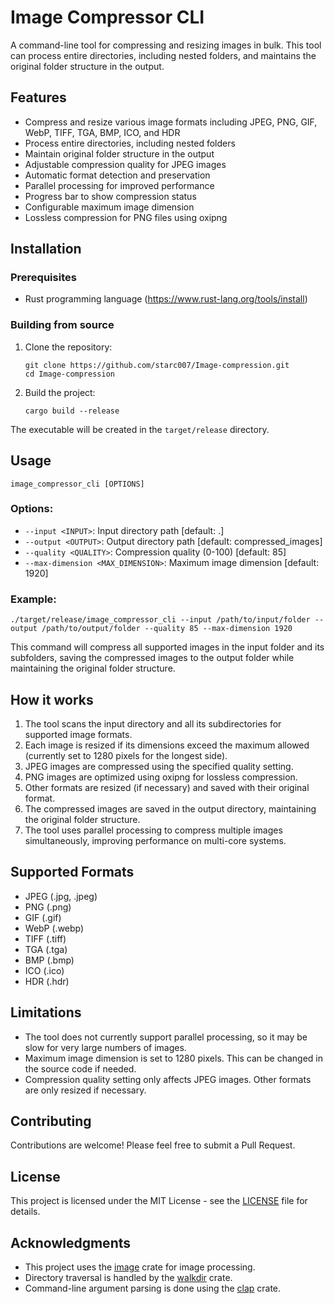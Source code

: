 # Image Compressor CLI

A command-line tool for compressing and resizing images in bulk. This tool can process entire directories, including nested folders, and maintains the original folder structure in the output.

## Features

- Compress and resize various image formats including JPEG, PNG, GIF, WebP, TIFF, TGA, BMP, ICO, and HDR
- Process entire directories, including nested folders
- Maintain original folder structure in the output
- Adjustable compression quality for JPEG images
- Automatic format detection and preservation
- Parallel processing for improved performance
- Progress bar to show compression status
- Configurable maximum image dimension
- Lossless compression for PNG files using oxipng

## Installation

### Prerequisites

- Rust programming language (https://www.rust-lang.org/tools/install)

### Building from source

1. Clone the repository:

   ```
   git clone https://github.com/starc007/Image-compression.git
   cd Image-compression
   ```

2. Build the project:
   ```
   cargo build --release
   ```

The executable will be created in the `target/release` directory.

## Usage

```
image_compressor_cli [OPTIONS]
```

### Options:

- `--input <INPUT>`: Input directory path [default: .]
- `--output <OUTPUT>`: Output directory path [default: compressed_images]
- `--quality <QUALITY>`: Compression quality (0-100) [default: 85]
- `--max-dimension <MAX_DIMENSION>`: Maximum image dimension [default: 1920]

### Example:

```
./target/release/image_compressor_cli --input /path/to/input/folder --output /path/to/output/folder --quality 85 --max-dimension 1920
```

This command will compress all supported images in the input folder and its subfolders, saving the compressed images to the output folder while maintaining the original folder structure.

## How it works

1. The tool scans the input directory and all its subdirectories for supported image formats.
2. Each image is resized if its dimensions exceed the maximum allowed (currently set to 1280 pixels for the longest side).
3. JPEG images are compressed using the specified quality setting.
4. PNG images are optimized using oxipng for lossless compression.
5. Other formats are resized (if necessary) and saved with their original format.
6. The compressed images are saved in the output directory, maintaining the original folder structure.
7. The tool uses parallel processing to compress multiple images simultaneously, improving performance on multi-core systems.

## Supported Formats

- JPEG (.jpg, .jpeg)
- PNG (.png)
- GIF (.gif)
- WebP (.webp)
- TIFF (.tiff)
- TGA (.tga)
- BMP (.bmp)
- ICO (.ico)
- HDR (.hdr)

## Limitations

- The tool does not currently support parallel processing, so it may be slow for very large numbers of images.
- Maximum image dimension is set to 1280 pixels. This can be changed in the source code if needed.
- Compression quality setting only affects JPEG images. Other formats are only resized if necessary.

## Contributing

Contributions are welcome! Please feel free to submit a Pull Request.

## License

This project is licensed under the MIT License - see the [LICENSE](LICENSE) file for details.

## Acknowledgments

- This project uses the [image](https://github.com/image-rs/image) crate for image processing.
- Directory traversal is handled by the [walkdir](https://github.com/BurntSushi/walkdir) crate.
- Command-line argument parsing is done using the [clap](https://github.com/clap-rs/clap) crate.

